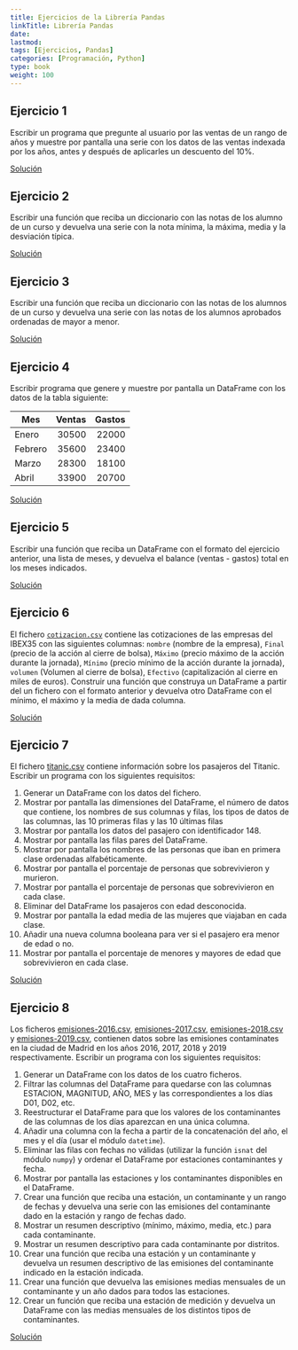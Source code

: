 ```yaml
---
title: Ejercicios de la Librería Pandas
linkTitle: Librería Pandas
date: 
lastmod:
tags: [Ejercicios, Pandas]
categories: [Programación, Python]
type: book
weight: 100
---
```


## Ejercicio 1

Escribir un programa que pregunte al usuario por las ventas de un rango de años y muestre por pantalla una serie con los datos de las ventas indexada por los años, antes y después de aplicarles un descuento del 10%.

<a target=blank href="https://colab.research.google.com/drive/1i_8bMpFnaw9m7QKkb0vuhrjCoBgHom_L" class="btn btn-info">Solución</a>

## Ejercicio 2

Escribir una función que reciba un diccionario con las notas de los alumno de un curso y devuelva una serie con la nota mínima, la máxima, media y la desviación típica.

<a target=blank href="https://colab.research.google.com/drive/18xvXdDw146Kr62N8PoVyvcuPndH6-Fd4" class="btn btn-info">Solución</a>

## Ejercicio 3

Escribir una función que reciba un diccionario con las notas de los alumnos de un curso y devuelva una serie con las notas de los alumnos aprobados ordenadas de mayor a menor.

<a target=blank href="https://colab.research.google.com/drive/1Gk6dfllXtwzkqzu1VQz3LD_TzZ8_FhnR" class="btn btn-info">Solución</a>

## Ejercicio 4

Escribir programa que genere y muestre por pantalla un DataFrame con los datos de la tabla siguiente:

| Mes     | Ventas | Gastos |
|---------|-------:|-------:|
| Enero   |  30500 |  22000 |
| Febrero |  35600 |  23400 |
| Marzo   |  28300 |  18100 |
| Abril   |  33900 |  20700 |

<a target=blank href="https://colab.research.google.com/drive/1N5zjmcwpBfkxsq-aK2VtBGnTW7Ibwqoo" class="btn btn-info">Solución</a>

## Ejercicio 5

Escribir una función que reciba un DataFrame con el formato del ejercicio anterior, una lista de meses, y devuelva el balance (ventas - gastos) total en los meses indicados.

<a target=blank href="https://colab.research.google.com/drive/144wfSi4eK37xgOhEx0tFXFQp1vvOozBk" class="btn btn-info">Solución</a>

## Ejercicio 6
El fichero [`cotizacion.csv`](../../assets/cotizacion.csv) contiene las cotizaciones de las empresas del IBEX35 con las siguientes columnas: `nombre` (nombre de la empresa), `Final` (precio de la acción al cierre de bolsa), `Máximo` (precio máximo de la acción durante la jornada), `Mínimo` (precio mínimo de la acción durante la jornada), `volumen` (Volumen al cierre de bolsa), `Efectivo` (capitalización al cierre en miles de euros). Construir una función que construya un DataFrame a partir del un fichero con el formato anterior y devuelva otro DataFrame con el mínimo, el máximo y la media de dada columna.

<a target=blank href="https://colab.research.google.com/drive/1_K4_fCDOSzNGclGs1qU0lrU6fEKsFNUt" class="btn btn-info">Solución</a>

## Ejercicio 7

El fichero [titanic.csv](../../assets/titanic.csv) contiene información sobre los pasajeros del Titanic. Escribir un programa con los siguientes requisitos:

1. Generar un DataFrame con los datos del fichero.
2. Mostrar por pantalla las dimensiones del DataFrame, el número de datos que contiene, los nombres de sus columnas y filas, los tipos de datos de las columnas, las 10 primeras filas y las 10 últimas filas
3. Mostrar por pantalla los datos del pasajero con identificador 148.
4. Mostrar por pantalla las filas pares del DataFrame.
5. Mostrar por pantalla los nombres de las personas que iban en primera clase ordenadas alfabéticamente.
6. Mostrar por pantalla el porcentaje de personas que sobrevivieron y murieron.
7. Mostrar por pantalla el porcentaje de personas que sobrevivieron en cada clase.
8. Eliminar del DataFrame los pasajeros con edad desconocida.
9. Mostrar por pantalla la edad media de las mujeres que viajaban en cada clase.
10. Añadir una nueva columna booleana para ver si el pasajero era menor de edad o no.
11. Mostrar por pantalla el porcentaje de menores y mayores de edad que sobrevivieron en cada clase.

<a target=blank href="https://colab.research.google.com/drive/1UQuCt33vIox5X5tAzvFS5LNHEF3i2f7d" class="btn btn-info">Solución</a>

## Ejercicio 8

Los ficheros [emisiones-2016.csv](../../assets/emisiones-2016.csv), [emisiones-2017.csv](../../assets/emisiones-2017.csv), [emisiones-2018.csv](../../assets/emisiones-2018.csv) y [emisiones-2019.csv](../../assets/emisiones-2019.csv), contienen datos sobre las emisiones contaminates en la ciudad de Madrid en los años 2016, 2017, 2018 y 2019 respectivamente. Escribir un programa con los siguientes requisitos:

1. Generar un DataFrame con los datos de los cuatro ficheros.
2. Filtrar las columnas del DataFrame para quedarse con las columnas ESTACION, MAGNITUD, AÑO, MES y las correspondientes a los días D01, D02, etc. 
3. Reestructurar el DataFrame para que los valores de los contaminantes de las columnas de los días aparezcan en una única columna.
4. Añadir una columna con la fecha a partir de la concatenación del año, el mes y el día (usar el módulo `datetime`).
5. Eliminar las filas con fechas no válidas (utilizar la función `isnat` del módulo `numpy`) y ordenar el DataFrame por estaciones contaminantes y fecha.
6. Mostrar por pantalla las estaciones y los contaminantes disponibles en el DataFrame.
7. Crear una función que reciba una estación, un contaminante y un rango de fechas y devuelva una serie con las emisiones del contaminante dado en la estación y rango de fechas dado.
8. Mostrar un resumen descriptivo (mínimo, máximo, media, etc.) para cada contaminante.
9. Mostrar un resumen descriptivo para cada contaminante por distritos.
10. Crear una función que reciba una estación y un contaminante y devuelva un resumen descriptivo de las emisiones del contaminante indicado en la estación indicada. 
11. Crear una función que devuelva las emisiones medias mensuales de un contaminante y un año dados para todos las estaciones.
12. Crear un función que reciba una estación de medición y devuelva un DataFrame con las medias mensuales de los distintos tipos de contaminantes.

<a target=blank href="https://colab.research.google.com/drive/1bf7qUlCt3j1GIbdsxrRRYfWqn_Y-5Nji" class="btn btn-info">Solución</a>